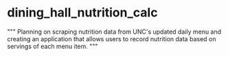 # dining_hall_nutrition_calc
"""
Planning on scraping nutrition data from UNC's updated daily menu and creating an application that allows users to record nutrition data based on servings of each menu item.
"""

